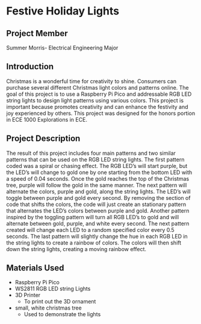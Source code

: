 # Festive Holiday Lights
## Project Member
Summer Morris- Electrical Engineering Major
## Introduction
Christmas is a wonderful time for creativity to shine. Consumers can purchase several different Christmas light colors and patterns online. The goal of this project is to use a Raspberry Pi Pico and addressable RGB LED string lights to design light patterns using various colors. This project is important because promotes creativity and can enhance the festivity and joy experienced by others. This project was designed for the honors portion in ECE 1000 Explorations in ECE. 
## Project Description
The result of this project includes four main patterns and two similar patterns that can be used on the RGB LED string lights. The first pattern coded was a spiral or chasing effect. The RGB LED’s will start purple, but the LED’s will change to gold one by one starting from the bottom LED with a speed of 0.04 seconds. Once the gold reaches the top of the Christmas tree, purple will follow the gold in the same manner. The next pattern will alternate the colors, purple and gold, along the string lights. The LED’s will toggle between purple and gold every second. By removing the section of code that shifts the colors, the code will just create an stationary pattern that alternates the LED’s colors between purple and gold. Another pattern inspired by the toggling pattern will turn all RGB LED’s to gold and will alternate between gold, purple, and white every second. The next pattern created will change each LED to a random specified color every 0.5 seconds. The last pattern will slightly change the hue in each RGB LED in the string lights to create a rainbow of colors. The colors will then shift down the string lights, creating a moving rainbow effect.
## Materials Used
* Raspberry Pi Pico
* WS2811 RGB LED string Lights
* 3D Printer
  * To print out the 3D ornament
* small, white christmas tree
  * Used to demonstrate the lights
